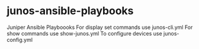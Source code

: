 # junos-ansible-playbooks
Juniper Ansible Playboooks
For display set commands use junos-cli.yml
For show commands use show-junos.yml
To configure devices use junos-config.yml
